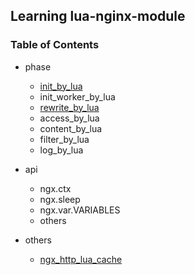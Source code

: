 ## Learning lua-nginx-module

### Table of Contents

- phase
  - [init_by_lua](chapters/001-ngx_lua_init_by_lua.md)
  - init_worker_by_lua
  - [rewrite_by_lua](chapters/003-ngx_lua_rewrite_by_lua.md)
  - access_by_lua
  - content_by_lua
  - filter_by_lua
  - log_by_lua

- api
  - ngx.ctx
  - ngx.sleep
  - ngx.var.VARIABLES
  - others
  
- others
  - [ngx_http_lua_cache](chapters/012-ngx_lua_cache.md)
